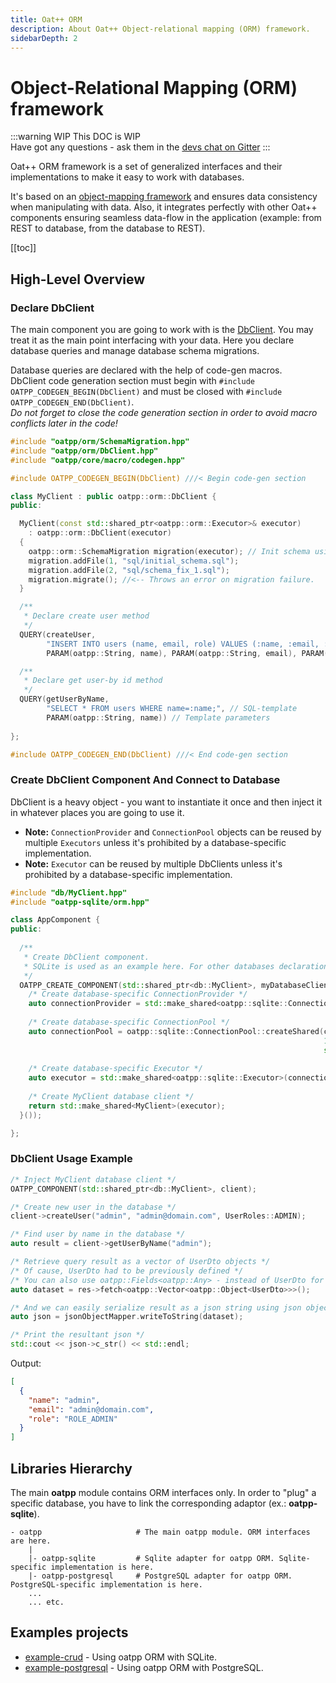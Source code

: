 ```yaml
---
title: Oat++ ORM
description: About Oat++ Object-relational mapping (ORM) framework.
sidebarDepth: 2
---
```


# Object-Relational Mapping (ORM) framework <seo/>

:::warning WIP 
This DOC is WIP  
Have got any questions - ask them in the [devs chat on Gitter](https://gitter.im/oatpp-framework/Lobby)
:::

Oat++ ORM framework is a set of generalized interfaces and their implementations to make it easy to work with databases.

It's based on an [object-mapping framework](/docs/components/dto/) and ensures data consistency when manipulating with data. 
Also, it integrates perfectly with other Oat++ components ensuring seamless data-flow in the application 
(example: from REST to database, from the database to REST).

[[toc]]

## High-Level Overview

### Declare DbClient

The main component you are going to work with is the [DbClient](/api/latest/oatpp/orm/DbClient/). 
You may treat it as the main point interfacing with your data. Here you declare database queries and manage database schema migrations.

Database queries are declared with the help of code-gen macros.  
DbClient code generation section must begin with 
`#include OATPP_CODEGEN_BEGIN(DbClient)` and must be closed with 
`#include OATPP_CODEGEN_END(DbClient)`.  
*Do not forget to close the code generation section in order to avoid macro conflicts later in the code!*

```cpp
#include "oatpp/orm/SchemaMigration.hpp"
#include "oatpp/orm/DbClient.hpp"
#include "oatpp/core/macro/codegen.hpp"

#include OATPP_CODEGEN_BEGIN(DbClient) ///< Begin code-gen section

class MyClient : public oatpp::orm::DbClient {
public:

  MyClient(const std::shared_ptr<oatpp::orm::Executor>& executor)
    : oatpp::orm::DbClient(executor)
  {
    oatpp::orm::SchemaMigration migration(executor); // Init schema using SchemaMigration
    migration.addFile(1, "sql/initial_schema.sql");
    migration.addFile(2, "sql/schema_fix_1.sql");
    migration.migrate(); //<-- Throws an error on migration failure.
  }

  /**
   * Declare create user method
   */
  QUERY(createUser,
        "INSERT INTO users (name, email, role) VALUES (:name, :email, :role);", // SQL-template
        PARAM(oatpp::String, name), PARAM(oatpp::String, email), PARAM(oatpp::Enum<UserRoles>::AsString, role)) // Template parameters

  /**
   * Declare get user-by id method
   */
  QUERY(getUserByName, 
        "SELECT * FROM users WHERE name=:name;", // SQL-template
        PARAM(oatpp::String, name)) // Template parameters
        
};

#include OATPP_CODEGEN_END(DbClient) ///< End code-gen section
```

### Create DbClient Component And Connect to Database

DbClient is a heavy object - you want to instantiate it once and then inject it in whatever places you are going to use it.  
- **Note:** `ConnectionProvider` and `ConnectionPool` objects can be reused by multiple `Executors` unless it's 
prohibited by a database-specific implementation.
- **Note:** `Executor` can be reused by multiple DbClients unless it's prohibited by a database-specific implementation.

```cpp
#include "db/MyClient.hpp"
#include "oatpp-sqlite/orm.hpp"

class AppComponent {
public:
  
  /**
   * Create DbClient component.
   * SQLite is used as an example here. For other databases declaration is similar.
   */
  OATPP_CREATE_COMPONENT(std::shared_ptr<db::MyClient>, myDatabaseClient)([] {
    /* Create database-specific ConnectionProvider */
    auto connectionProvider = std::make_shared<oatpp::sqlite::ConnectionProvider>("/path/to/database.sqlite");    
  
    /* Create database-specific ConnectionPool */
    auto connectionPool = oatpp::sqlite::ConnectionPool::createShared(connectionProvider, 
                                                                      10 /* max-connections */, 
                                                                      std::chrono::seconds(5) /* connection TTL */);
    
    /* Create database-specific Executor */
    auto executor = std::make_shared<oatpp::sqlite::Executor>(connectionPool);
  
    /* Create MyClient database client */
    return std::make_shared<MyClient>(executor);
  }());

};
```

### DbClient Usage Example

```cpp
/* Inject MyClient database client */
OATPP_COMPONENT(std::shared_ptr<db::MyClient>, client);

/* Create new user in the database */
client->createUser("admin", "admin@domain.com", UserRoles::ADMIN);

/* Find user by name in the database */
auto result = client->getUserByName("admin");

/* Retrieve query result as a vector of UserDto objects */
/* Of cause, UserDto had to be previously defined */
/* You can also use oatpp::Fields<oatpp::Any> - instead of UserDto for any arbitrary result */
auto dataset = res->fetch<oatpp::Vector<oatpp::Object<UserDto>>>();

/* And we can easily serialize result as a json string using json object mapper */
auto json = jsonObjectMapper.writeToString(dataset);

/* Print the resultant json */
std::cout << json->c_str() << std::endl;
```

Output:

```json
[
  {
    "name": "admin",
    "email": "admin@domain.com",
    "role": "ROLE_ADMIN"
  }
]
```

## Libraries Hierarchy

The main **oatpp** module contains ORM interfaces only. In order to "plug" a specific database, 
you have to link the corresponding adaptor (ex.: **oatpp-sqlite**).

```
- oatpp                     # The main oatpp module. ORM interfaces are here.
    |
    |- oatpp-sqlite         # Sqlite adapter for oatpp ORM. Sqlite-specific implementation is here.
    |- oatpp-postgresql     # PostgreSQL adapter for oatpp ORM. PostgreSQL-specific implementation is here.
    ...
    ... etc.
```

## Examples projects

- [example-crud](https://github.com/oatpp/example-crud) - Using oatpp ORM with SQLite.
- [example-postgresql](https://github.com/oatpp/example-postgresql) - Using oatpp ORM with PostgreSQL.
